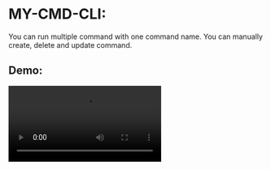 
# MY-CMD-CLI:
You can run multiple command with one command name. You can manually create, delete and update command.
## Demo:
<video src="https://user-images.githubusercontent.com/46472626/113441972-d0e32e80-940c-11eb-8854-9ca17a6612d8.mp4">

![caption](https://user-images.githubusercontent.com/46472626/113441972-d0e32e80-940c-11eb-8854-9ca17a6612d8.mp4)

## Install my-cmd-cli:
```
npm i -g my-cmd-cli
```
### To know all cammand, run:
```
my -h
```
## Usable Commads: 
- **`my add`**   ==>  to add new nameing commands
- **`my delete`**  ==> to delete nameing commands
- **`my update`**  ==> to update nameing commands
- **`my < command name >`**  ==> to run your saved nameing commands
- **`my all`**  ==> to show all saved naming commands
- **`my -h`**  ==> to get help
- **`my -v`** ==> to see version of this package


### ***`It made on linux, It may not run perfectly on windows. But a big welcome to you to make it possible for windows also!`***
- You can give a pull request!
